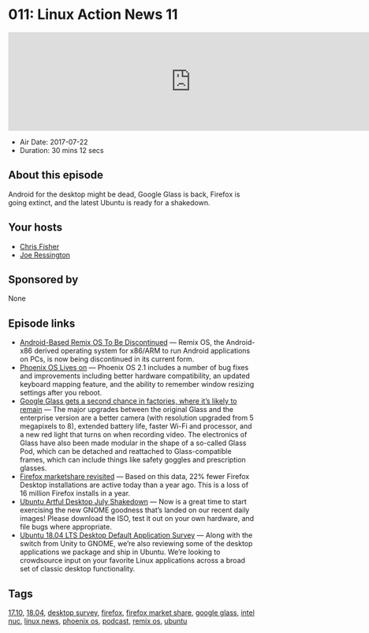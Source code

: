 # 011: Linux Action News 11

<iframe src="https://player.fireside.fm/v2/DAcK9LdX+nM3tof_3?theme=dark" width="740" height="200" frameborder="0" scrolling="no"></iframe>

* Air Date: 2017-07-22
* Duration: 30 mins 12 secs

## About this episode

Android for the desktop might be dead, Google Glass is back, Firefox is going extinct, and the latest Ubuntu is ready for a shakedown.

## Your hosts
* [Chris Fisher](https://linuxactionnews.com/hosts/chris)
* [Joe Ressington](https://linuxactionnews.com/hosts/joe)

## Sponsored by

None



## Episode links

  * [Android-Based Remix OS To Be Discontinued](http://www.phoronix.com/scan.php?page=news_item&px=Remix-OS-Android "Android-Based Remix OS To Be Discontinued") — Remix OS, the Android-x86 derived operating system for x86/ARM to run Android applications on PCs, is now being discontinued in its current form. 
  * [Phoenix OS Lives on](https://liliputing.com/2017/07/remix-os-fades-away-phoenix-os-keeps-android-desktop-os-alive-v2-1-0-release.html "Phoenix OS Lives on") — Phoenix OS 2.1 includes a number of bug fixes and improvements including better hardware compatibility, an updated keyboard mapping feature, and the ability to remember window resizing settings after you reboot. 
  * [Google Glass gets a second chance in factories, where it’s likely to remain](https://www.theverge.com/2017/7/18/15988258/google-glass-2-enterprise-edition-factories "Google Glass gets a second chance in factories, where it’s likely to remain") — The major upgrades between the original Glass and the enterprise version are a better camera (with resolution upgraded from 5 megapixels to 8), extended battery life, faster Wi-Fi and processor, and a new red light that turns on when recording video. The electronics of Glass have also been made modular in the shape of a so-called Glass Pod, which can be detached and reattached to Glass-compatible frames, which can include things like safety goggles and prescription glasses.
  * [Firefox marketshare revisited](https://andreasgal.com/2017/07/19/firefox-marketshare-revisited/ "Firefox marketshare revisited") — Based on this data, 22% fewer Firefox Desktop installations are active today than a year ago. This is a loss of 16 million Firefox installs in a year.
  * [Ubuntu Artful Desktop July Shakedown](https://popey.com/blog/posts/ubuntu-artful-desktop-july-shakedown.html "Ubuntu Artful Desktop July Shakedown") — Now is a great time to start exercising the new GNOME goodness that’s landed on our recent daily images! Please download the ISO, test it out on your own hardware, and file bugs where appropriate. 
  * [Ubuntu 18.04 LTS Desktop Default Application Survey](https://insights.ubuntu.com/2017/07/21/dustin-kirkland-ubuntu-18-04-lts-desktop-default-application-survey/ "Ubuntu 18.04 LTS Desktop Default Application Survey") — Along with the switch from Unity to GNOME, we’re also reviewing some of the desktop applications we package and ship in Ubuntu. We’re looking to crowdsource input on your favorite Linux applications across a broad set of classic desktop functionality.



## Tags

[17.10](https://linuxactionnews.com/tags/17.10), [18.04](https://linuxactionnews.com/tags/18.04), [desktop survey](https://linuxactionnews.com/tags/desktop%20survey), [firefox](https://linuxactionnews.com/tags/firefox), [firefox market share](https://linuxactionnews.com/tags/firefox%20market%20share), [google glass](https://linuxactionnews.com/tags/google%20glass), [intel nuc](https://linuxactionnews.com/tags/intel%20nuc), [linux news](https://linuxactionnews.com/tags/linux%20news), [phoenix os](https://linuxactionnews.com/tags/phoenix%20os), [podcast](https://linuxactionnews.com/tags/podcast), [remix os](https://linuxactionnews.com/tags/remix%20os), [ubuntu](https://linuxactionnews.com/tags/ubuntu)